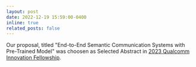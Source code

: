 ```yaml
---
layout: post
date: 2022-12-19 15:59:00-0400
inline: true
related_posts: false
---
```


Our proposal, titled "End-to-End Semantic Communication Systems with Pre-Trained Model" was choosen as Selected Abstract in <a href="https://www.qualcomm.com/research/university-relations/innovation-fellowship/2023-north-america">2023 Qualcomm Innovation Fellowship</a>.
